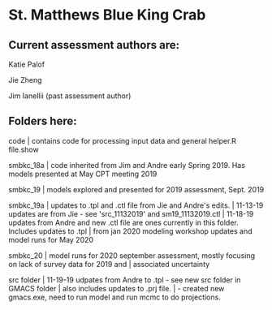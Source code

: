 # St. Matthews Blue King Crab 

## Current assessment authors are:
  Katie Palof 
  
  Jie Zheng
  
  Jim Ianellii (past assessment author)

## Folders here:
  code        | contains code for processing input data and general helper.R file.show
  
  smbkc_18a   | code inherited from Jim and Andre early Spring 2019. Has models presented at May CPT meeting 2019
  
  smbkc_19    | models explored and presented for 2019 assessment, Sept. 2019
  
  smbkc_19a   | updates to .tpl and .ctl file from Jie and Andre's edits.
              | 11-13-19 updates are from Jie - see 'src_11132019' and sm19_11132019.ctl
              | 11-18-19 updates from Andre and new .ctl file are ones currently in this folder. Includes updates to .tpl               |  from jan 2020 modeling workshop updates and model runs for May 2020
              
  smbkc_20    | model runs for 2020 september assessment, mostly focusing on lack of survey data for 2019 and 
              |   associated uncertainty 
              
  src folder
              | 11-19-19 udpates from Andre to .tpl - see new src folder in GMACS folder
              |  also includes updates to .prj file.
              |    - created new gmacs.exe, need to run model and run mcmc to do projections.
  

